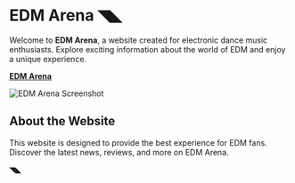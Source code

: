 # EDM Arena ◥◣

Welcome to **EDM Arena**, a website created for electronic dance music enthusiasts. Explore exciting information about the world of EDM and enjoy a unique experience.

[**EDM Arena**](http://edmarena.ct.ws/)

![EDM Arena Screenshot](https://github.com/arvalen/EDM-Arena/blob/main/asset/edmarena.png?raw=true)

## About the Website

This website is designed to provide the best experience for EDM fans. Discover the latest news, reviews, and more on EDM Arena.

◥◣
